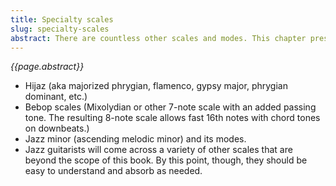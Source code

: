 ```yaml
---
title: Specialty scales
slug: specialty-scales
abstract: There are countless other scales and modes. This chapter presents a few of the more interesting ones used in jazz and non-Western styles. 
---
```


*{{page.abstract}}*

- Hijaz (aka majorized phrygian, flamenco, gypsy major, phrygian dominant, etc.)
- Bebop scales (Mixolydian or other 7-note scale with an added passing tone. The resulting 8-note scale allows fast 16th notes with chord tones on downbeats.)
- Jazz minor (ascending melodic minor) and its modes.
- Jazz guitarists will come across a variety of other scales that are beyond the scope of this book. By this point, though, they should be easy to understand and absorb as needed. 
